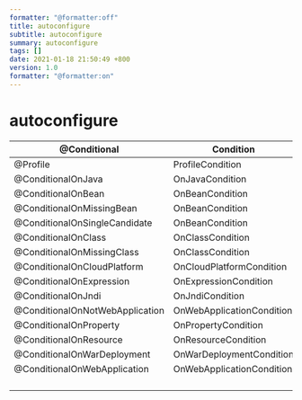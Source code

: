 ```yaml
---
formatter: "@formatter:off"
title: autoconfigure 
subtitle: autoconfigure 
summary: autoconfigure 
tags: [] 
date: 2021-01-18 21:50:49 +800 
version: 1.0
formatter: "@formatter:on"
---
```


# autoconfigure

| @Conditional                    | Condition                 |      |
| ------------------------------- | ------------------------- | ---- |
| @Profile                        | ProfileCondition          |      |
| @ConditionalOnJava              | OnJavaCondition           |      |
| @ConditionalOnBean              | OnBeanCondition           |      |
| @ConditionalOnMissingBean       | OnBeanCondition           |      |
| @ConditionalOnSingleCandidate   | OnBeanCondition           |      |
| @ConditionalOnClass             | OnClassCondition          |      |
| @ConditionalOnMissingClass      | OnClassCondition          |      |
| @ConditionalOnCloudPlatform     | OnCloudPlatformCondition  |      |
| @ConditionalOnExpression        | OnExpressionCondition     |      |
| @ConditionalOnJndi              | OnJndiCondition           |      |
| @ConditionalOnNotWebApplication | OnWebApplicationCondition |      |
| @ConditionalOnProperty          | OnPropertyCondition       |      |
| @ConditionalOnResource          | OnResourceCondition       |      |
| @ConditionalOnWarDeployment     | OnWarDeploymentCondition  |      |
| @ConditionalOnWebApplication     | OnWebApplicationCondition |      |
|                                 |                           |      |
|                                 |                           |      |
|                                 |                           |      |
|                                 |                           |      |

